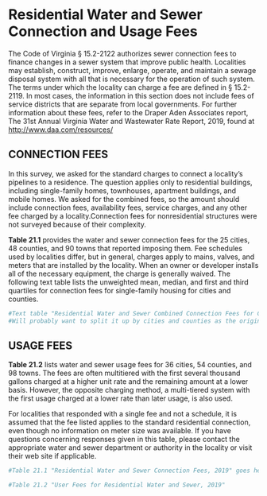 # Residential Water and Sewer Connection and Usage Fees

The Code of Virginia § 15.2-2122 authorizes sewer connection fees to finance changes in a sewer system that improve public health. Localities may establish, construct, improve, enlarge, operate, and maintain a sewage disposal system with all that is necessary for the operation of such system. The terms under which the locality can charge a fee are defined in § 15.2-2119. In most cases, the information in this section does not include fees of service districts that are separate from local governments.  For further information about these fees, refer to the Draper Aden Associates report, The 31st Annual Virginia Water and Wastewater Rate Report, 2019, found at http://www.daa.com/resources/ 

## CONNECTION FEES

In this survey, we asked for the standard charges to connect  a  locality’s  pipelines  to  a  residence.  The  question  applies  only  to  residential  buildings,  including  single-family  homes,  townhouses,  apartment  buildings,  and  mobile  homes.  We  asked  for  the  combined  fees,  so  the  amount should include connection fees, availability fees, service charges, and any other fee charged by a locality.Connection  fees  for  nonresidential  structures  were  not  surveyed because of their complexity.

**Table  21.1**  provides  the  water  and  sewer  connection  fees for the 25 cities, 48 counties, and 90 towns that reported imposing them. Fee schedules used by localities differ, but in general, charges apply to mains, valves, and meters that are installed by the locality. When an owner or developer installs all of the necessary equipment, the charge is generally waived. The following text table lists the unweighted mean, median, and first and third quartiles for connection fees for single-family housing for cities and counties. 


```r
#Text table "Residential Water and Sewer Combined Connection Fees for Cities and Counties, 2019" goes here 
#Will probably want to split it up by cities and counties as the original has done
```

## USAGE FEES

**Table 21.2** lists water and sewer usage fees for 36 cities, 54 counties, and 98 towns. The fees are often multitiered with the first several thousand gallons charged at a higher unit rate and the remaining amount at a lower basis. However, the opposite charging method, a multi-tiered system with the first usage charged at a lower rate than later usage, is also used. 

For localities that responded with a single fee and not a schedule, it is assumed that the fee listed applies to the standard residential connection, even though no information on meter size was available. If you have questions concerning responses given in this table, please contact the appropriate water  and  sewer  department  or  authority  in  the  locality  or  visit their web site if applicable. 


```r
#Table 21.1 "Residential Water and Sewer Connection Fees, 2019" goes here

#Table 21.2 "User Fees for Residential Water and Sewer, 2019"
```
